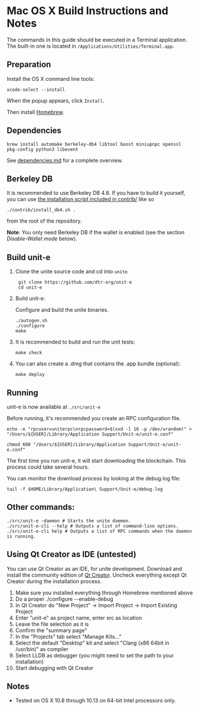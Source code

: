 Mac OS X Build Instructions and Notes
====================================
The commands in this guide should be executed in a Terminal application.
The built-in one is located in `/Applications/Utilities/Terminal.app`.

Preparation
-----------
Install the OS X command line tools:

`xcode-select --install`

When the popup appears, click `Install`.

Then install [Homebrew](https://brew.sh).

Dependencies
----------------------

    brew install automake berkeley-db4 libtool boost miniupnpc openssl pkg-config python3 libevent

See [dependencies.md](dependencies.md) for a complete overview.

Berkeley DB
-----------
It is recommended to use Berkeley DB 4.8. If you have to build it yourself,
you can use [the installation script included in contrib/](/contrib/install_db4.sh)
like so

```shell
./contrib/install_db4.sh .
```

from the root of the repository.

**Note**: You only need Berkeley DB if the wallet is enabled (see the section *Disable-Wallet mode* below).

Build unit-e
------------------------

1. Clone the unite source code and cd into `unite`

        git clone https://github.com/dtr-org/unit-e
        cd unit-e

2.  Build unit-e:

    Configure and build the unite binaries.

        ./autogen.sh
        ./configure
        make

3.  It is recommended to build and run the unit tests:

        make check

4.  You can also create a .dmg that contains the .app bundle (optional):

        make deploy

Running
-------

unit-e is now available at `./src/unit-e`

Before running, it's recommended you create an RPC configuration file.

    echo -e "rpcuser=uniterpc\nrpcpassword=$(xxd -l 16 -p /dev/urandom)" > "/Users/${USER}/Library/Application Support/Unit-e/unit-e.conf"

    chmod 600 "/Users/${USER}/Library/Application Support/Unit-e/unit-e.conf"

The first time you run unit-e, it will start downloading the blockchain. This process could take several hours.

You can monitor the download process by looking at the debug.log file:

    tail -f $HOME/Library/Application\ Support/Unit-e/debug.log

Other commands:
-------

    ./src/unit-e -daemon # Starts the unite daemon.
    ./src/unit-e-cli --help # Outputs a list of command-line options.
    ./src/unit-e-cli help # Outputs a list of RPC commands when the daemon is running.

Using Qt Creator as IDE (untested)
------------------------
You can use Qt Creator as an IDE, for unite development.
Download and install the community edition of [Qt Creator](https://www.qt.io/download/).
Uncheck everything except Qt Creator during the installation process.

1. Make sure you installed everything through Homebrew mentioned above
2. Do a proper ./configure --enable-debug
3. In Qt Creator do "New Project" -> Import Project -> Import Existing Project
4. Enter "unit-e" as project name, enter src as location
5. Leave the file selection as it is
6. Confirm the "summary page"
7. In the "Projects" tab select "Manage Kits..."
8. Select the default "Desktop" kit and select "Clang (x86 64bit in /usr/bin)" as compiler
9. Select LLDB as debugger (you might need to set the path to your installation)
10. Start debugging with Qt Creator

Notes
-----

* Tested on OS X 10.8 through 10.13 on 64-bit Intel processors only.
